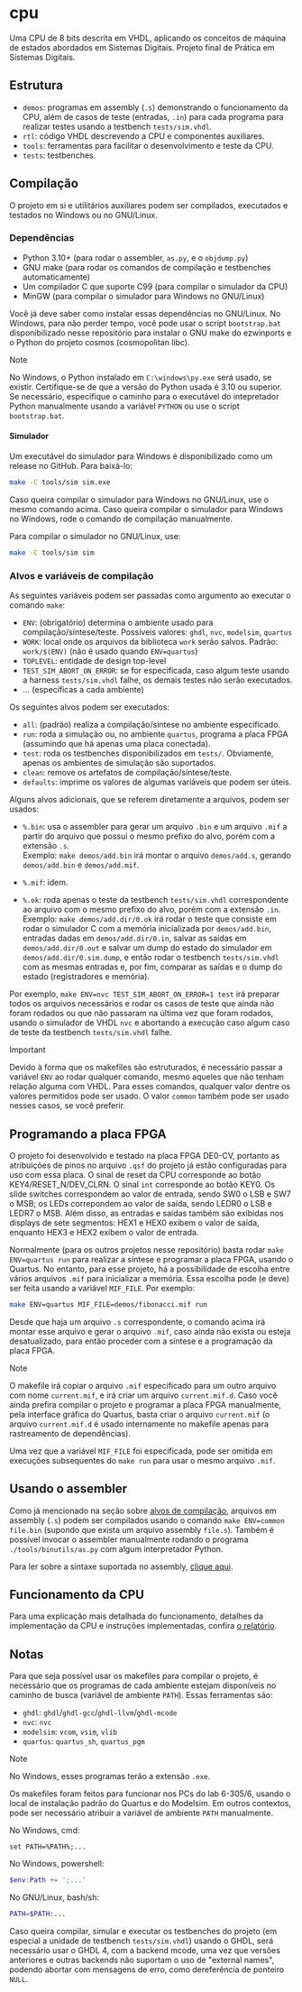 cpu
===

Uma CPU de 8 bits descrita em VHDL, aplicando os conceitos de máquina de estados
abordados em Sistemas Digitais. Projeto final de Prática em Sistemas Digitais. 

## Estrutura

 - `demos`: programas em assembly (`.s`) demonstrando o funcionamento da CPU,
 além de casos de teste (entradas, `.in`) para cada programa para realizar testes
 usando a testbench `tests/sim.vhdl`.
 - `rtl`: código VHDL descrevendo a CPU e componentes auxiliares.
 - `tools`: ferramentas para facilitar o desenvolvimento e teste da CPU.
 - `tests`: testbenches.

## Compilação

O projeto em si e utilitários auxiliares podem ser compilados, executados e 
testados no Windows ou no GNU/Linux.

### Dependências

 - Python 3.10+ (para rodar o assembler, `as.py`, e o `objdump.py`)
 - GNU make (para rodar os comandos de compilação e testbenches automaticamente)
 - Um compilador C que suporte C99 (para compilar o simulador da CPU)
 - MinGW (para compilar o simulador para Windows no GNU/Linux)

Você já deve saber como instalar essas dependências no GNU/Linux. No Windows, para
não perder tempo, você pode usar o script `bootstrap.bat` disponibilizado nesse
repositório para instalar o GNU make do ezwinports e o Python do projeto cosmos
(cosmopolitan libc).

> [!NOTE]
> No Windows, o Python instalado em `C:\windows\py.exe` será usado, se existir.
> Certifique-se de que a versão do Python usada é 3.10 ou superior. Se necessário,
> especifique o caminho para o executável do intepretador Python manualmente usando
> a variável `PYTHON` ou use o script `bootstrap.bat`.

#### Simulador

Um executável do simulador para Windows é disponibilizado como um release no GitHub. 
Para baixá-lo:

```sh
make -C tools/sim sim.exe
```

Caso queira compilar o simulador para Windows no GNU/Linux, use o mesmo comando acima.
Caso queira compilar o simulador para Windows no Windows, rode o comando de compilação manualmente.

Para compilar o simulador no GNU/Linux, use:

```sh
make -C tools/sim sim
```

### Alvos e variáveis de compilação

As seguintes variáveis podem ser passadas como argumento ao executar o comando `make`:

 - `ENV`: (obrigatório) determina o ambiente usado para compilação/síntese/teste.
 Possíveis valores: `ghdl`, `nvc`, `modelsim`, `quartus`
 - `WORK`: local onde os arquivos da biblioteca `work` serão salvos.
 Padrão: `work/$(ENV)` (não é usado quando `ENV=quartus`)
 - `TOPLEVEL`: entidade de design top-level
 - `TEST_SIM_ABORT_ON_ERROR`: se for especificada, caso algum teste usando a harness
 `tests/sim.vhdl` falhe, os demais testes não serão executados.
 - ... (específicas a cada ambiente)

Os seguintes alvos podem ser executados:

 - `all`: (padrão) realiza a compilação/síntese no ambiente especificado.
 - `run`: roda a simulação ou, no ambiente `quartus`, programa a placa FPGA 
 (assumindo que há apenas uma placa conectada).
 - `test`: roda os testbenches disponibilizados em `tests/`. Obviamente,
 apenas os ambientes de simulação são suportados.
 - `clean`: remove os artefatos de compilação/síntese/teste.
 - `defaults`: imprime os valores de algumas variáveis que podem ser úteis.

Alguns alvos adicionais, que se referem diretamente a arquivos, podem ser usados:

 - `%.bin`: usa o assembler para gerar um arquivo `.bin` e um arquivo `.mif` 
 a partir do arquivo que possui o mesmo prefixo do alvo, porém com a extensão `.s`.  
 Exemplo: `make demos/add.bin` irá montar o arquivo `demos/add.s`, gerando
 `demos/add.bin` e `demos/add.mif`.

 - `%.mif`: idem.

 - `%.ok`: roda apenas o teste da testbench `tests/sim.vhdl` correspondente ao arquivo
 com o mesmo prefixo do alvo, porém com a extensão `.in`.  
 Exemplo: `make demos/add.dir/0.ok` irá rodar o teste que consiste em rodar o simulador
 C com a memória inicializada por `demos/add.bin`, entradas dadas em `demos/add.dir/0.in`,
 salvar as saídas em `demos/add.dir/0.out` e salvar um dump do estado do simulador em
 `demos/add.dir/0.sim.dump`, e então rodar o testbench `tests/sim.vhdl` com as mesmas
 entradas e, por fim, comparar as saídas e o dump do estado (registradores e memória).

Por exemplo, `make ENV=nvc TEST_SIM_ABORT_ON_ERROR=1 test` irá preparar todos os arquivos
necessários e rodar os casos de teste que ainda não foram rodados ou que não passaram na
última vez que foram rodados, usando o simulador de VHDL `nvc` e abortando a execução caso
algum caso de teste da testbench `tests/sim.vhdl` falhe.

> [!IMPORTANT]
> Devido à forma que os makefiles são estruturados, é necessário passar a variável `ENV`
> ao rodar qualquer comando, mesmo aqueles que não tenham relação alguma com VHDL. Para
> esses comandos, qualquer valor dentre os valores permitidos pode ser usado. O valor
> `common` também pode ser usado nesses casos, se você preferir.

## Programando a placa FPGA

O projeto foi desenvolvido e testado na placa FPGA DE0-CV, portanto as atribuições de
pinos no arquivo `.qsf` do projeto já estão configuradas para uso com essa placa. O sinal 
de reset da CPU corresponde ao botão KEY4/RESET_N/DEV_CLRN. O sinal `int` corresponde ao 
botão KEY0. Os slide switches correspondem ao valor de entrada, sendo SW0 o LSB e SW7 o 
MSB; os LEDs correpondem ao valor de saída, sendo LEDR0 o LSB e LEDR7 o MSB. Além disso, 
as entradas e saídas também são exibidas nos displays de sete segmentos: HEX1 e HEX0
exibem o valor de saída, enquanto HEX3 e HEX2 exibem o valor de entrada.

Normalmente (para os outros projetos nesse repositório) basta rodar `make ENV=quartus run`
para realizar a síntese e programar a placa FPGA, usando o Quartus. No entanto, para esse
projeto, há a possibilidade de escolha entre vários arquivos `.mif` para inicializar a
memória. Essa escolha pode (e deve) ser feita usando a variável `MIF_FILE`. Por exemplo:

```sh
make ENV=quartus MIF_FILE=demos/fibonacci.mif run
```

Desde que haja um arquivo `.s` correspondente, o comando acima irá montar esse arquivo e
gerar o arquivo `.mif`, caso ainda não exista ou esteja desatualizado, para então proceder
com a síntese e a programação da placa FPGA.

> [!NOTE]
> O makefile irá copiar o arquivo `.mif` especificado para um outro arquivo com nome
> `current.mif`, e irá criar um arquivo `current.mif.d`. Caso você ainda prefira compilar 
> o projeto e programar a placa FPGA manualmente, pela interface gráfica do Quartus, basta 
> criar o arquivo `current.mif` (o arquivo `current.mif.d` é usado internamente no
> makefile apenas para rastreamento de dependências).

Uma vez que a variável `MIF_FILE` foi especificada, pode ser omitida em execuções 
subsequentes do `make run` para usar o mesmo arquivo `.mif`.

## Usando o assembler

Como já mencionado na seção sobre [alvos de compilação](#alvos-e-variáveis-de-compilação),
arquivos em assembly (`.s`) podem ser compilados usando o comando `make ENV=common file.bin`
(supondo que exista um arquivo assembly `file.s`). Também é possível invocar o assembler 
manualmente rodando o programa `./tools/binutils/as.py` com algum interpretador Python.

Para ler sobre a sintaxe suportada no assembly, [clique aqui](./tools/binutils/SYNTAX.md).

## Funcionamento da CPU

Para uma explicação mais detalhada do funcionamento, detalhes da implementação da CPU
e instruções implementadas, confira [o relatório](report.tex).

## Notas

Para que seja possível usar os makefiles para compilar o projeto, é necessário
que os programas de cada ambiente estejam disponíveis no caminho de busca 
(variável de ambiente `PATH`). Essas ferramentas são:

 - `ghdl`: `ghdl`/`ghdl-gcc`/`ghdl-llvm`/`ghdl-mcode`
 - `nvc`: `nvc`
 - `modelsim`: `vcom`, `vsim`, `vlib`
 - `quartus`: `quartus_sh`, `quartus_pgm`

> [!NOTE]
> No Windows, esses programas terão a extensão `.exe`.

Os makefiles foram feitos para funcionar nos PCs do lab 6-305/6, usando o local
de instalação padrão do Quartus e do Modelsim. Em outros contextos, pode ser
necessário atribuir a variável de ambiente `PATH` manualmente.

No Windows, cmd:

```
set PATH=%PATH%;...
```

No Windows, powershell:

```powershell
$env:Path += ';...'
```

No GNU/Linux, bash/sh:

```sh
PATH=$PATH:...
```

Caso queira compilar, simular e executar os testbenches do projeto (em especial 
a unidade de testbench `tests/sim.vhdl`) usando o GHDL, será necessário usar o
GHDL 4, com a backend mcode, uma vez que versões anteriores e outras backends 
não suportam o uso de "external names", podendo abortar com mensagens de erro, 
como dereferência de ponteiro `NULL`.
